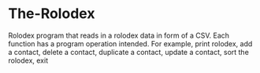 # The-Rolodex
Rolodex program that reads in a rolodex data in form of a CSV. Each function has a program operation intended. For example, print rolodex, add a contact, delete a contact, duplicate a contact, update a contact, sort the rolodex, exit
